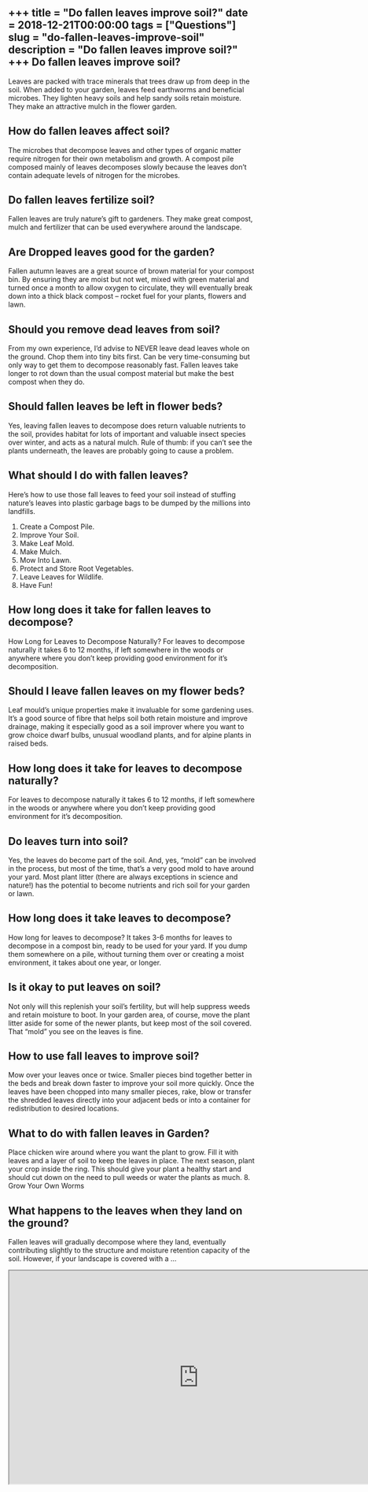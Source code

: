 +++
title = "Do fallen leaves improve soil?"
date = 2018-12-21T00:00:00
tags = ["Questions"]
slug = "do-fallen-leaves-improve-soil"
description = "Do fallen leaves improve soil?"
+++
Do fallen leaves improve soil?
------------------------------

Leaves are packed with trace minerals that trees draw up from deep in the soil. When added to your garden, leaves feed earthworms and beneficial microbes. They lighten heavy soils and help sandy soils retain moisture. They make an attractive mulch in the flower garden.

How do fallen leaves affect soil?
---------------------------------

The microbes that decompose leaves and other types of organic matter require nitrogen for their own metabolism and growth. A compost pile composed mainly of leaves decomposes slowly because the leaves don’t contain adequate levels of nitrogen for the microbes.

Do fallen leaves fertilize soil?
--------------------------------

Fallen leaves are truly nature’s gift to gardeners. They make great compost, mulch and fertilizer that can be used everywhere around the landscape.

Are Dropped leaves good for the garden?
---------------------------------------

Fallen autumn leaves are a great source of brown material for your compost bin. By ensuring they are moist but not wet, mixed with green material and turned once a month to allow oxygen to circulate, they will eventually break down into a thick black compost – rocket fuel for your plants, flowers and lawn.

Should you remove dead leaves from soil?
----------------------------------------

From my own experience, I’d advise to NEVER leave dead leaves whole on the ground. Chop them into tiny bits first. Can be very time-consuming but only way to get them to decompose reasonably fast. Fallen leaves take longer to rot down than the usual compost material but make the best compost when they do.

Should fallen leaves be left in flower beds?
--------------------------------------------

Yes, leaving fallen leaves to decompose does return valuable nutrients to the soil, provides habitat for lots of important and valuable insect species over winter, and acts as a natural mulch. Rule of thumb: if you can’t see the plants underneath, the leaves are probably going to cause a problem.

What should I do with fallen leaves?
------------------------------------

Here’s how to use those fall leaves to feed your soil instead of stuffing nature’s leaves into plastic garbage bags to be dumped by the millions into landfills.

1. Create a Compost Pile.
2. Improve Your Soil.
3. Make Leaf Mold.
4. Make Mulch.
5. Mow Into Lawn.
6. Protect and Store Root Vegetables.
7. Leave Leaves for Wildlife.
8. Have Fun!

How long does it take for fallen leaves to decompose?
-----------------------------------------------------

How Long for Leaves to Decompose Naturally? For leaves to decompose naturally it takes 6 to 12 months, if left somewhere in the woods or anywhere where you don’t keep providing good environment for it’s decomposition.

Should I leave fallen leaves on my flower beds?
-----------------------------------------------

Leaf mould’s unique properties make it invaluable for some gardening uses. It’s a good source of fibre that helps soil both retain moisture and improve drainage, making it especially good as a soil improver where you want to grow choice dwarf bulbs, unusual woodland plants, and for alpine plants in raised beds.

How long does it take for leaves to decompose naturally?
--------------------------------------------------------

For leaves to decompose naturally it takes 6 to 12 months, if left somewhere in the woods or anywhere where you don’t keep providing good environment for it’s decomposition.

Do leaves turn into soil?
-------------------------

Yes, the leaves do become part of the soil. And, yes, “mold” can be involved in the process, but most of the time, that’s a very good mold to have around your yard. Most plant litter (there are always exceptions in science and nature!) has the potential to become nutrients and rich soil for your garden or lawn.

How long does it take leaves to decompose?
------------------------------------------

How long for leaves to decompose? It takes 3-6 months for leaves to decompose in a compost bin, ready to be used for your yard. If you dump them somewhere on a pile, without turning them over or creating a moist environment, it takes about one year, or longer.

Is it okay to put leaves on soil?
---------------------------------

Not only will this replenish your soil’s fertility, but will help suppress weeds and retain moisture to boot. In your garden area, of course, move the plant litter aside for some of the newer plants, but keep most of the soil covered. That “mold” you see on the leaves is fine.

How to use fall leaves to improve soil?
---------------------------------------

Mow over your leaves once or twice. Smaller pieces bind together better in the beds and break down faster to improve your soil more quickly. Once the leaves have been chopped into many smaller pieces, rake, blow or transfer the shredded leaves directly into your adjacent beds or into a container for redistribution to desired locations.

What to do with fallen leaves in Garden?
----------------------------------------

Place chicken wire around where you want the plant to grow. Fill it with leaves and a layer of soil to keep the leaves in place. The next season, plant your crop inside the ring. This should give your plant a healthy start and should cut down on the need to pull weeds or water the plants as much. 8. Grow Your Own Worms

What happens to the leaves when they land on the ground?
--------------------------------------------------------

Fallen leaves will gradually decompose where they land, eventually contributing slightly to the structure and moisture retention capacity of the soil. However, if your landscape is covered with a …

<iframe allow="accelerometer; autoplay; clipboard-write; encrypted-media; gyroscope; picture-in-picture" allowfullscreen="" class="__youtube_prefs__  epyt-is-override  no-lazyload" data-no-lazy="1" data-origheight="433" data-origwidth="770" data-skipgform_ajax_framebjll="" height="433" id="_ytid_94134" loading="lazy" src="https://www.youtube.com/embed/nhPvdoUiN2o?enablejsapi=1&autoplay=0&cc_load_policy=0&cc_lang_pref=&iv_load_policy=1&loop=0&modestbranding=0&rel=1&fs=1&playsinline=0&autohide=2&theme=dark&color=red&controls=1&" title="YouTube player" width="770"></iframe>